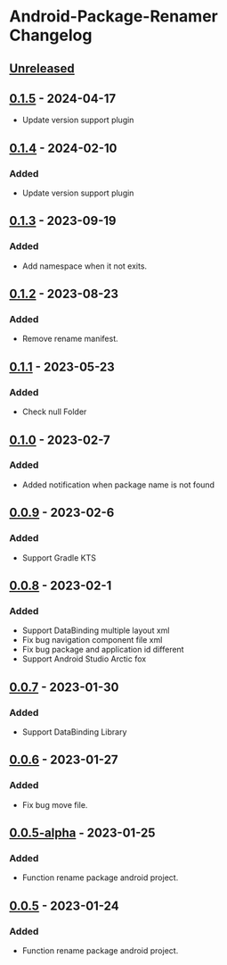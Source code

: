 <!-- Keep a Changelog guide -> https://keepachangelog.com -->

# Android-Package-Renamer Changelog

## [Unreleased]

## [0.1.5] - 2024-04-17
- Update version support plugin

## [0.1.4] - 2024-02-10

### Added
- Update version support plugin

## [0.1.3] - 2023-09-19

### Added
- Add namespace when it not exits.

## [0.1.2] - 2023-08-23

### Added
- Remove rename manifest.

## [0.1.1] - 2023-05-23

### Added
- Check null Folder

## [0.1.0] - 2023-02-7

### Added
- Added notification when package name is not found

## [0.0.9] - 2023-02-6

### Added
- Support Gradle KTS

## [0.0.8] - 2023-02-1

### Added
- Support DataBinding multiple layout xml
- Fix bug navigation component file xml
- Fix bug package and application id different
- Support Android Studio Arctic fox

## [0.0.7] - 2023-01-30

### Added
- Support DataBinding Library

## [0.0.6] - 2023-01-27

### Added
- Fix bug move file.

## [0.0.5-alpha] - 2023-01-25

### Added
- Function rename package android project.

## [0.0.5] - 2023-01-24

### Added
- Function rename package android project.

[Unreleased]: https://github.com/nguyenphuc22/Android-Package-Renamer/compare/v0.1.4...HEAD

[0.1.4]: https://github.com/nguyenphuc22/Android-Package-Renamer/compare/v0.1.3...v0.1.4

[0.1.3]: https://github.com/nguyenphuc22/Android-Package-Renamer/compare/v0.1.2...v0.1.3

[0.1.2]: https://github.com/nguyenphuc22/Android-Package-Renamer/compare/v0.1.1...v0.1.2

[0.1.1]: https://github.com/nguyenphuc22/Android-Package-Renamer/compare/v0.1.0...v0.1.1

[0.1.0]: https://github.com/nguyenphuc22/Android-Package-Renamer/compare/v0.0.9...v0.1.0

[0.0.9]: https://github.com/nguyenphuc22/Android-Package-Renamer/compare/v0.0.8...v0.0.9

[0.0.8]: https://github.com/nguyenphuc22/Android-Package-Renamer/compare/v0.0.7...v0.0.8

[0.0.7]: https://github.com/nguyenphuc22/Android-Package-Renamer/compare/v0.0.6...v0.0.7

[0.0.6]: https://github.com/nguyenphuc22/Android-Package-Renamer/compare/v0.0.5-alpha...v0.0.6

[0.0.5]: https://github.com/nguyenphuc22/Android-Package-Renamer/commits/v0.0.5

[0.0.5-alpha]: https://github.com/nguyenphuc22/Android-Package-Renamer/compare/v0.0.5...v0.0.5-alpha

[Unreleased]: https://github.com/nguyenphuc22/Android-Package-Renamer/compare/v0.1.4...HEAD

[0.1.4]: https://github.com/nguyenphuc22/Android-Package-Renamer/compare/v0.1.3...v0.1.4

[0.1.3]: https://github.com/nguyenphuc22/Android-Package-Renamer/compare/v0.1.2...v0.1.3

[0.1.2]: https://github.com/nguyenphuc22/Android-Package-Renamer/compare/v0.1.1...v0.1.2

[0.1.1]: https://github.com/nguyenphuc22/Android-Package-Renamer/compare/v0.1.0...v0.1.1

[0.1.0]: https://github.com/nguyenphuc22/Android-Package-Renamer/compare/v0.0.9...v0.1.0

[0.0.9]: https://github.com/nguyenphuc22/Android-Package-Renamer/compare/v0.0.8...v0.0.9

[0.0.8]: https://github.com/nguyenphuc22/Android-Package-Renamer/compare/v0.0.7...v0.0.8

[0.0.7]: https://github.com/nguyenphuc22/Android-Package-Renamer/compare/v0.0.6...v0.0.7

[0.0.6]: https://github.com/nguyenphuc22/Android-Package-Renamer/compare/v0.0.5-alpha...v0.0.6

[0.0.5]: https://github.com/nguyenphuc22/Android-Package-Renamer/commits/v0.0.5

[0.0.5-alpha]: https://github.com/nguyenphuc22/Android-Package-Renamer/compare/v0.0.5...v0.0.5-alpha

[Unreleased]: https://github.com/nguyenphuc22/Android-Package-Renamer/compare/v0.1.5...HEAD

[0.1.5]: https://github.com/nguyenphuc22/Android-Package-Renamer/compare/v0.1.4...v0.1.5

[0.1.4]: https://github.com/nguyenphuc22/Android-Package-Renamer/compare/v0.1.3...v0.1.4

[0.1.3]: https://github.com/nguyenphuc22/Android-Package-Renamer/compare/v0.1.2...v0.1.3

[0.1.2]: https://github.com/nguyenphuc22/Android-Package-Renamer/compare/v0.1.1...v0.1.2

[0.1.1]: https://github.com/nguyenphuc22/Android-Package-Renamer/compare/v0.1.0...v0.1.1

[0.1.0]: https://github.com/nguyenphuc22/Android-Package-Renamer/compare/v0.0.9...v0.1.0

[0.0.9]: https://github.com/nguyenphuc22/Android-Package-Renamer/compare/v0.0.8...v0.0.9

[0.0.8]: https://github.com/nguyenphuc22/Android-Package-Renamer/compare/v0.0.7...v0.0.8

[0.0.7]: https://github.com/nguyenphuc22/Android-Package-Renamer/compare/v0.0.6...v0.0.7

[0.0.6]: https://github.com/nguyenphuc22/Android-Package-Renamer/compare/v0.0.5-alpha...v0.0.6

[0.0.5]: https://github.com/nguyenphuc22/Android-Package-Renamer/commits/v0.0.5

[0.0.5-alpha]: https://github.com/nguyenphuc22/Android-Package-Renamer/compare/v0.0.5...v0.0.5-alpha
